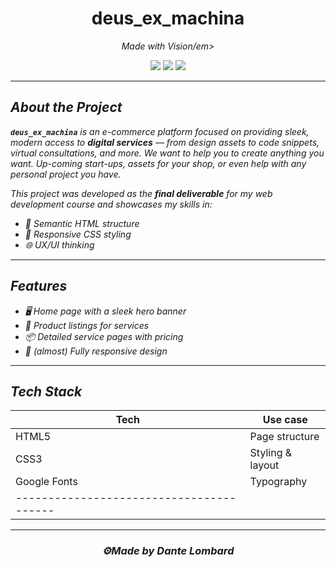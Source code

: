 <h1 align="center">deus_ex_machina</h1>
<p align="center"><em>Made with Vision/em></p>

<p align="center">
  <img src="https://img.shields.io/badge/status-in%20progress-blueviolet?style=flat-square" />
  <img src="https://img.shields.io/badge/built%20with-HTML%20%26%20CSS-orange?style=flat-square" />
  <img src="https://img.shields.io/badge/project-final%20course%20project-brightgreen?style=flat-square" />
</p>

---

## About the Project

**`deus_ex_machina`** is an e-commerce platform focused on providing sleek, modern access to **digital services** — from design assets to code snippets, virtual consultations, and more. We want to help you to create anything you want. Up-coming start-ups, assets for your shop, or even help with any personal project you have.

This project was developed as the **final deliverable** for my web development course and showcases my skills in:

- 📄 Semantic HTML structure
- 🎨 Responsive CSS styling
- 🌐 UX/UI thinking

---

## Features

- 🖥️ Home page with a sleek hero banner
- 🛒 Product listings for services
- 📦 Detailed service pages with pricing
- 📱 <em>(almost)</em> Fully responsive design

---

## Tech Stack

| Tech         | Use case                |
|--------------|-------------------------|
| HTML5        | Page structure          |
| CSS3         | Styling & layout        |
| Google Fonts | Typography              |
|----------------------------------------|

---

<h3 align="center">⚙Made by Dante Lombard</h3>

